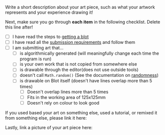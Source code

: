 Write a short description about your art piece, such as what your artwork represents and your experience drawing it!

Next, make sure you go through **each item** in the following checklist. Delete this line after!

- [ ] I have read the steps to [getting a blot](https://github.com/hackclub/blot/blob/main/docs/GET_A_BLOT.md)
- [ ] I have read all the [submission requirements](https://blot.hackclub.com/submitting) and follow them 
- [ ] I am submitting art that...
  - [ ] is algorithmically generated (will meaningfully change each time the program is run)
  - [ ] is your own work that is not copied from somewhere else
  - [ ] is drawable through the editor(does not use outside tools)
  - [ ] doesn't call `Math.random()` (See the documentation on [randomness](https://github.com/hackclub/blot/blob/main/public/TOOLKIT.md#randomness))
  - [ ] is drawable on Blot itself (doesn't have lines overlap more than 5 times)
    - [ ] Doesn't overlap lines more than 5 times
    - [ ] Fits in the working area of 125x125mm
    - [ ] Doesn't rely on colour to look good

If you used based your art on something else, used a tutorial, or remixed it from something else, please link it here:

Lastly, link a picture of your art piece here:
